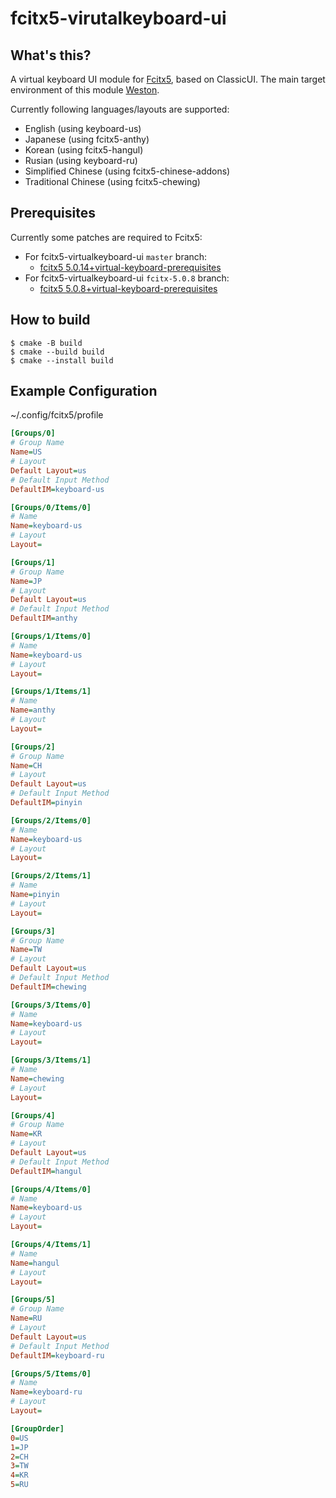 # fcitx5-virutalkeyboard-ui

## What's this?

A virtual keyboard UI module for [Fcitx5](https://github.com/fcitx/fcitx5), based on ClassicUI.
The main target environment of this module [Weston](https://gitlab.freedesktop.org/wayland/weston/).

Currently following languages/layouts are supported:

* English (using keyboard-us)
* Japanese (using fcitx5-anthy)
* Korean (using fcitx5-hangul)
* Rusian (using keyboard-ru)
* Simplified Chinese (using fcitx5-chinese-addons)
* Traditional Chinese (using fcitx5-chewing)

## Prerequisites

Currently some patches are required to Fcitx5:

* For fcitx5-virtualkeyboard-ui `master` branch:
  * [fcitx5 5.0.14+virtual-keyboard-prerequisites](https://github.com/clear-code/fcitx5/tree/5.0.14%2Bvirtual-keyboard-prerequisites)
* For fcitx5-virtualkeyboard-ui `fcitx-5.0.8` branch:
  * [fcitx5 5.0.8+virtual-keyboard-prerequisites](https://github.com/clear-code/fcitx5/tree/5.0.8%2Bvirtual-keyboard-prerequisites)

## How to build

```console
$ cmake -B build
$ cmake --build build
$ cmake --install build
```

## Example Configuration

~/.config/fcitx5/profile
```ini
[Groups/0]
# Group Name
Name=US
# Layout
Default Layout=us
# Default Input Method
DefaultIM=keyboard-us

[Groups/0/Items/0]
# Name
Name=keyboard-us
# Layout
Layout=

[Groups/1]
# Group Name
Name=JP
# Layout
Default Layout=us
# Default Input Method
DefaultIM=anthy

[Groups/1/Items/0]
# Name
Name=keyboard-us
# Layout
Layout=

[Groups/1/Items/1]
# Name
Name=anthy
# Layout
Layout=

[Groups/2]
# Group Name
Name=CH
# Layout
Default Layout=us
# Default Input Method
DefaultIM=pinyin

[Groups/2/Items/0]
# Name
Name=keyboard-us
# Layout
Layout=

[Groups/2/Items/1]
# Name
Name=pinyin
# Layout
Layout=

[Groups/3]
# Group Name
Name=TW
# Layout
Default Layout=us
# Default Input Method
DefaultIM=chewing

[Groups/3/Items/0]
# Name
Name=keyboard-us
# Layout
Layout=

[Groups/3/Items/1]
# Name
Name=chewing
# Layout
Layout=

[Groups/4]
# Group Name
Name=KR
# Layout
Default Layout=us
# Default Input Method
DefaultIM=hangul

[Groups/4/Items/0]
# Name
Name=keyboard-us
# Layout
Layout=

[Groups/4/Items/1]
# Name
Name=hangul
# Layout
Layout=

[Groups/5]
# Group Name
Name=RU
# Layout
Default Layout=us
# Default Input Method
DefaultIM=keyboard-ru

[Groups/5/Items/0]
# Name
Name=keyboard-ru
# Layout
Layout=

[GroupOrder]
0=US
1=JP
2=CH
3=TW
4=KR
5=RU
```
